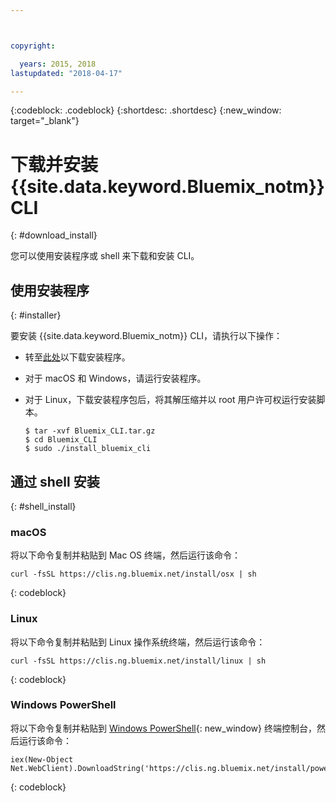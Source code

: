 ```yaml
---



copyright:

  years: 2015, 2018
lastupdated: "2018-04-17"

---
```


{:codeblock: .codeblock} 
{:shortdesc: .shortdesc}
{:new_window: target="_blank"}


# 下载并安装 {{site.data.keyword.Bluemix_notm}} CLI
{: #download_install}

您可以使用安装程序或 shell 来下载和安装 CLI。

## 使用安装程序
{: #installer}

要安装 {{site.data.keyword.Bluemix_notm}} CLI，请执行以下操作：
* 转至[此处](all_versions.html)以下载安装程序。
* 对于 macOS 和 Windows，请运行安装程序。 
* 对于 Linux，下载安装程序包后，将其解压缩并以 root 用户许可权运行安装脚本。

  ```
  $ tar -xvf Bluemix_CLI.tar.gz
  $ cd Bluemix_CLI
  $ sudo ./install_bluemix_cli

  ```

## 通过 shell 安装
{: #shell_install}


### macOS

将以下命令复制并粘贴到 Mac OS 终端，然后运行该命令：

```
curl -fsSL https://clis.ng.bluemix.net/install/osx | sh
```
{: codeblock}

### Linux

将以下命令复制并粘贴到 Linux 操作系统终端，然后运行该命令：

```
curl -fsSL https://clis.ng.bluemix.net/install/linux | sh
```
{: codeblock}

### Windows PowerShell

将以下命令复制并粘贴到 [Windows PowerShell](https://msdn.microsoft.com/en-us/powershell/scripting/getting-started/getting-started-with-windows-powershell){: new_window} 终端控制台，然后运行该命令：

```
iex(New-Object Net.WebClient).DownloadString('https://clis.ng.bluemix.net/install/powershell')
```
{: codeblock}
